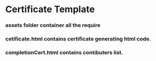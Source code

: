 # Certificate Template

### assets folder container all the require
### cetificate.html contains certificate generating html code.
### completionCert.html contains contibuters list.